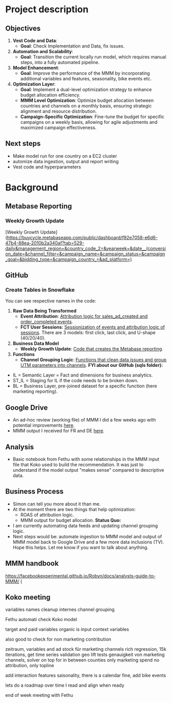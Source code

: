 # Project description
## Objectives
1. **Vest Code and Data**:
   - **Goal**: Check Implementation and Data, fix issues.
2. **Automation and Scalability**:
   - **Goal**: Transition the current locally run model, which requires manual steps, into a fully automated pipeline.
3. **Model Enhancement**:
   - **Goal**: Improve the performance of the MMM by incorporating additional variables and features, seasonality, bike events etc.
4. **Optimization Layer**:
   - **Goal**: Implement a dual-level optimization strategy to enhance budget allocation efficiency.
   - **MMM Level Optimization**: Optimize budget allocation between countries and channels on a monthly basis, ensuring strategic alignment and resource distribution.
   - **Campaign-Specific Optimization**: Fine-tune the budget for specific campaigns on a weekly basis, allowing for agile adjustments and maximized campaign effectiveness.

## Next steps

* Make model run for one country on a EC2 cluster
* automize data ingestion, output and report writing
* Vest code and hyperparameters




# Background
## Metabase Reporting
### Weekly Growth Update
[Weekly Growth Update](https://buycycle.metabaseapp.com/public/dashboard/f92e7058-e6d6-47b4-88ea-2010b2a340af?tab=529-daily&management_region=&country_code_2=&yearweek=&date__(conversion_date=&channel_filter=&campaign_name=&campaign_status=&campaign_goal=&bidding_type=&campaign_country_=&ad_platform=)
## GitHub
### Create Tables in Snowflake
You can see respective names in the code:
1. **Raw Data Being Transformed**
   - **Event Attribution**: [Attribution logic for sales_ad_created and order_completed events](https://github.com/buycycle/data/blob/main/sqls/st_il/st_event_attribution.sql).
   - **FCT User Sessions**: [Sessionization of events and attribution logic of sessions](https://github.com/buycycle/data/blob/main/sqls/il/fct_user_sessions.sql).
   There are 3 models: first click, last click, and U-shape (40/20/40).
2. **Business Data Model**
   - **Weekly Growth Update**: [Code that creates the Metabase reporting](https://github.com/buycycle/data/blob/main/sqls/bl/report_weekly_growth_update.sql).
3. **Functions**
   - **Channel Grouping Logic**: [Functions that clean data issues and group UTM parameters into channels](https://github.com/buycycle/data/blob/main/sqls/functions.sql).
**FYI about our GitHub (sqls folder):**
- IL = Semantic Layer = Fact and dimensions for business analytics.
- ST_IL = Staging for IL if the code needs to be broken down.
- BL = Business Layer, pre-joined dataset for a specific function (here marketing reporting).
## Google Drive
- An ad-hoc review (working file) of MMM I did a few weeks ago with potential improvements [here](https://docs.google.com/spreadsheets/d/1mX1jJwlDOWa-unirtTVQLzWKKvJfjwda51koO2ZPeJU/edit?gid=3D0#gid=3D0).
- MMM output I received for FR and DE [here](https://drive.google.com/drive/folders/1ExB7ryRB2V0PCBHHvt6R8CaoXcEWx8xO?usp=3Dsharing).
## Analysis
- Basic notebook from Fethu with some relationships in the MMM input file that Koko used to build the recommendation. It was just to understand if the model output "makes sense" compared to descriptive data.
## Business Process
- Simon can tell you more about it than me.
- At the moment there are two things that help optimization:
  - ROAS of attribution logic.
  - MMM output for budget allocation.
**Status Quo:**
- I am currently automating data feeds and updating channel grouping logic.
- Next steps would be: automate ingestion to MMM model and output of MMM model back to Google Drive and a few more data inclusions (TV).
Hope this helps. Let me know if you want to talk about anything.
## MMM handbook
https://facebookexperimental.github.io/Robyn/docs/analysts-guide-to-MMM/ (


## Koko meeting
variables names cleanup
internes channel grouping

Fethu automati
check Koko model

target and paid variables
organic is input
context variables

also good to check for non marketing contribution

zeitraum, variables and ad stock für marketing channels
rich regression, 15k iterations, get time series validation
geo lift tests genauigkeit von marketing channels,
solver on top for in between counties
only marketing spend no attribution, only topline

add interaction features
saisonality, there is a calendar fine, add bike events



lets do a roadmap over time
I read and align when ready

end of week meeting with Fethu

